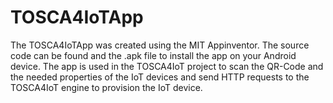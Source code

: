 # TOSCA4IoTApp
The TOSCA4IoTApp was created using the MIT Appinventor. The source code can be found and  the .apk file to install the app on your Android device.
The app is used in the TOSCA4IoT project to scan the QR-Code and the needed properties of the IoT devices and send HTTP requests to the TOSCA4IoT engine to provision the IoT device.
